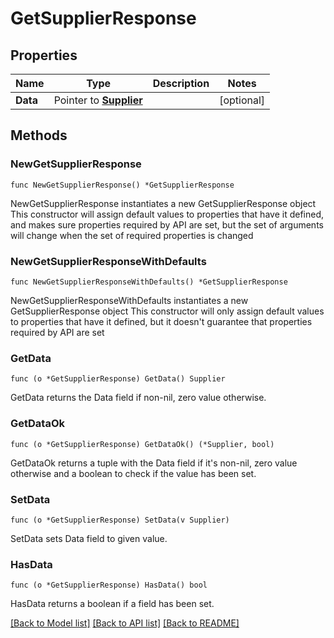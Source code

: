 # GetSupplierResponse

## Properties

Name | Type | Description | Notes
------------ | ------------- | ------------- | -------------
**Data** | Pointer to [**Supplier**](Supplier.md) |  | [optional] 

## Methods

### NewGetSupplierResponse

`func NewGetSupplierResponse() *GetSupplierResponse`

NewGetSupplierResponse instantiates a new GetSupplierResponse object
This constructor will assign default values to properties that have it defined,
and makes sure properties required by API are set, but the set of arguments
will change when the set of required properties is changed

### NewGetSupplierResponseWithDefaults

`func NewGetSupplierResponseWithDefaults() *GetSupplierResponse`

NewGetSupplierResponseWithDefaults instantiates a new GetSupplierResponse object
This constructor will only assign default values to properties that have it defined,
but it doesn't guarantee that properties required by API are set

### GetData

`func (o *GetSupplierResponse) GetData() Supplier`

GetData returns the Data field if non-nil, zero value otherwise.

### GetDataOk

`func (o *GetSupplierResponse) GetDataOk() (*Supplier, bool)`

GetDataOk returns a tuple with the Data field if it's non-nil, zero value otherwise
and a boolean to check if the value has been set.

### SetData

`func (o *GetSupplierResponse) SetData(v Supplier)`

SetData sets Data field to given value.

### HasData

`func (o *GetSupplierResponse) HasData() bool`

HasData returns a boolean if a field has been set.


[[Back to Model list]](../README.md#documentation-for-models) [[Back to API list]](../README.md#documentation-for-api-endpoints) [[Back to README]](../README.md)


